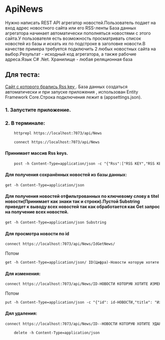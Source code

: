 # ApiNews
Нужно написать REST API агрегатор новостей.Пользователь подает на вход адрес новостного сайта или его RSS-ленты База данных агрегатора начинает автоматически пополняться новостями с этого сайта.У пользователя есть возможность просматривать список новостей из базы и искать их по подстроке в заголовке новости.В качестве примера требуется подключить 2 любых новостных сайта на выбор.Результат - исходный код агрегатора, а также рабочие адреса.Язык C# .Net. Хранилище - любая реляционная база

## Для теста:
[Сайт с которого брались Rss key ](https://www.edu.ru/news/export/).
База данных создаться автоматически и при запуске приложения , использован Entity Framework Core.Строка подключения лежит в (appsettings.json).
### 1. Запустите приложение.
### 2. В терминале:
```html
    httprepl https://localhost:7073/api/News
```
```html
    connect https://localhost:7073/api/News
```
#### Принимает массив Rss keys.
```html
    post -h Content-Type=application/json -c "{"Rss":["RSS KEY","RSS KEY"]}"
``` 
#### Для получения сохранённых новостей из базы данных:
```html 
get -h Content-Type=application/json
```
#### Для получения новостей отфильтрованных по ключевому слову в titel новости(Принимает как знаки так и строки).Пустой Substring приведет к выводу всех новостей так как обработается как Get запрос на получение всех новостей.
```html 
get -h Content-Type=application/json Substring
```
#### Для просмотра новости по id
```html 
connect https://localhost:7073/api/News/IdGetNews/ 
```
Потом
```html
get -h Content-Type=application/json/ ID(Цифра)-Новости которую хотите посмотреть.
```
#### Для изменения:
```html 
connect https://localhost:7073/api/News/ID-НОВОСТИ КОТОРУЮ ХОТИТЕ ИЗМЕНИТЬ.
```
Потом 
```html 
put -h Content-Type=application/json -c "{"id": id-НОВОСТИ,"title": "Изменил","description":"Изменил","link":"Изменил","lastBuildDate":"Изменил"}" 
```
#### Дял удаления:
```html 
connect https://localhost:7073/api/News/ID--НОВОСТИ КОТОРУЮ ХОТИТЕ УДАЛИТЬ.
``` 
```html 
    delete -h Content-Type=application/json
``` 

